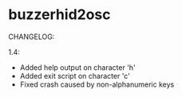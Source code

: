 # buzzerhid2osc

CHANGELOG:

1.4:
- Added help output on character 'h'
- Added exit script on character 'c'
- Fixed crash caused by non-alphanumeric keys
